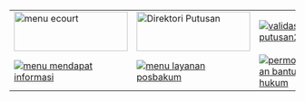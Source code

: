 <p style="text-align: center;">&nbsp;</p>
<p style="text-align: center;">&nbsp;</p>
<style>
a img.menuini{
 transition: transform .2s;
}
a img.menuini:hover{
transform: scale(1.2);
} 
</style>

<table style="width: 100%;">
<tbody>
<tr>
<td><a href="https://ecourt.mahkamahagung.go.id/" target="_blank" rel="noopener noreferrer"><img src="pa-tutuyan.go.id/main/images/images/menu_ecourt.png" alt="menu ecourt" width="200" height="70" class="menuini" style="display: block; margin: 0px auto;" /></a></td>
<td><a href="https://putusan3.mahkamahagung.go.id/pengadilan/profil/pengadilan/pa-tutuyan.html" target="_self"><img src="images/images/Direktori-Putusan.png" alt="Direktori Putusan" width="200" height="70" class="menuini" style="display: block; margin-left: auto; margin-right: auto;" /></a></td>
<td><a href="https://putusan.pa-tutuyan.go.id/" target="_blank" rel="noopener noreferrer"><img src="images/images/validasi-putusan2.jpg" alt="validasi putusan2" class="menuini" style="display: block; margin-left: auto; margin-right: auto;" /></a></td>
<td><a href="http://sipp.pa-tutuyan.go.id/" target="_blank" rel="noopener noreferrer"><img src="images/images/forms/menusipp.png" alt="menusipp" class="menuini" style="display: block; margin-left: auto; margin-right: auto;" /></a></td>
<td><a href="https://siwas.mahkamahagung.go.id/"><img src="images/images/menu-siwas.png" alt="menu siwas" class="menuini" style="display: block; margin-left: auto; margin-right: auto;" /></a></td>
</tr>
<tr>
<td><a href="images/slide/hak-untuk-tau.png" class="jcepopup" data-mediabox="1"><img src="images/slide/menu-mendapat-informasi.jpg" alt="menu mendapat informasi" class="menuini" style="display: block; margin-right: auto;" /></a></td>
<td><a href="images/slide/posbakum-pa-tutuyan.jpg" class="jcepopup autopopup-single" data-mediabox="1"><img src="images/slide/menu-layanan-posbakum.jpg" alt="menu layanan posbakum" class="menuini" style="display: block; margin-left: auto; margin-right: auto;" /></a></td>
<td><a href="images/slide/posbakum.png" class="jcepopup autopopup-single" data-mediabox="1"><img src="images/slide/permohonan-bantuan-hukum.jpg" alt="permohonan bantuan hukum" class="menuini" style="display: block; margin-left: auto; margin-right: auto;" /></a></td>
<td><a href="images/slide/alur-bantuan.png" class="jcepopup autopopup-single" data-mediabox="1"><img src="images/slide/menualur.jpg" alt="menualur" class="menuini" style="display: block; margin-left: auto; margin-right: auto;" /></a></td>
<td><a href="http://gugatanmandiri.badilag.net/gugatan_mandiri" target="_blank"><img src="images/slide/menu-gugatan.jpg" alt="menu gugatan" class="menuini" style="display: block; margin-right: auto;" /></a></td>
</tr>
</tbody>
</table>
<p>&nbsp;</p>

